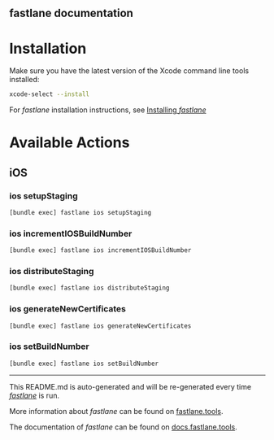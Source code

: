 fastlane documentation
----

# Installation

Make sure you have the latest version of the Xcode command line tools installed:

```sh
xcode-select --install
```

For _fastlane_ installation instructions, see [Installing _fastlane_](https://docs.fastlane.tools/#installing-fastlane)

# Available Actions

## iOS

### ios setupStaging

```sh
[bundle exec] fastlane ios setupStaging
```



### ios incrementIOSBuildNumber

```sh
[bundle exec] fastlane ios incrementIOSBuildNumber
```



### ios distributeStaging

```sh
[bundle exec] fastlane ios distributeStaging
```



### ios generateNewCertificates

```sh
[bundle exec] fastlane ios generateNewCertificates
```



### ios setBuildNumber

```sh
[bundle exec] fastlane ios setBuildNumber
```



----

This README.md is auto-generated and will be re-generated every time [_fastlane_](https://fastlane.tools) is run.

More information about _fastlane_ can be found on [fastlane.tools](https://fastlane.tools).

The documentation of _fastlane_ can be found on [docs.fastlane.tools](https://docs.fastlane.tools).
